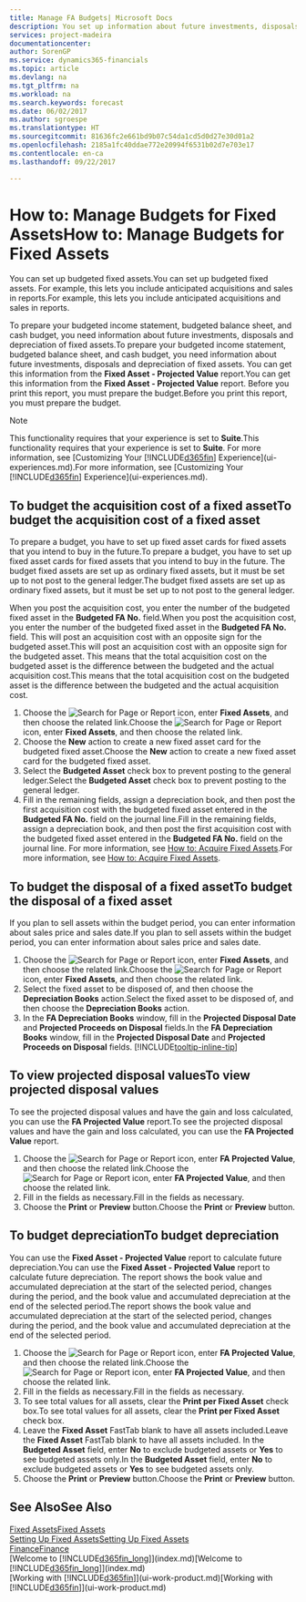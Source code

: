 ```yaml
---
title: Manage FA Budgets| Microsoft Docs
description: You set up information about future investments, disposals, and depreciation of fixed assets to help prepare budgets and forecasts.
services: project-madeira
documentationcenter: 
author: SorenGP
ms.service: dynamics365-financials
ms.topic: article
ms.devlang: na
ms.tgt_pltfrm: na
ms.workload: na
ms.search.keywords: forecast
ms.date: 06/02/2017
ms.author: sgroespe
ms.translationtype: HT
ms.sourcegitcommit: 81636fc2e661bd9b07c54da1cd5d0d27e30d01a2
ms.openlocfilehash: 2185a1fc40ddae772e20994f6531b02d7e703e17
ms.contentlocale: en-ca
ms.lasthandoff: 09/22/2017

---
```

# <a name="how-to-manage-budgets-for-fixed-assets"></a><span data-ttu-id="b13ae-103">How to: Manage Budgets for Fixed Assets</span><span class="sxs-lookup"><span data-stu-id="b13ae-103">How to: Manage Budgets for Fixed Assets</span></span>
<span data-ttu-id="b13ae-104">You can set up budgeted fixed assets.</span><span class="sxs-lookup"><span data-stu-id="b13ae-104">You can set up budgeted fixed assets.</span></span> <span data-ttu-id="b13ae-105">For example, this lets you include anticipated acquisitions and sales in reports.</span><span class="sxs-lookup"><span data-stu-id="b13ae-105">For example, this lets you include anticipated acquisitions and sales in reports.</span></span>  

<span data-ttu-id="b13ae-106">To prepare your budgeted income statement, budgeted balance sheet, and cash budget, you need information about future investments, disposals and depreciation of fixed assets.</span><span class="sxs-lookup"><span data-stu-id="b13ae-106">To prepare your budgeted income statement, budgeted balance sheet, and cash budget, you need information about future investments, disposals and depreciation of fixed assets.</span></span> <span data-ttu-id="b13ae-107">You can get this information from the **Fixed Asset - Projected Value** report.</span><span class="sxs-lookup"><span data-stu-id="b13ae-107">You can get this information from the **Fixed Asset - Projected Value** report.</span></span> <span data-ttu-id="b13ae-108">Before you print this report, you must prepare the budget.</span><span class="sxs-lookup"><span data-stu-id="b13ae-108">Before you print this report, you must prepare the budget.</span></span>  

> [!NOTE]  
>   <span data-ttu-id="b13ae-109">This functionality requires that your experience is set to **Suite**.</span><span class="sxs-lookup"><span data-stu-id="b13ae-109">This functionality requires that your experience is set to **Suite**.</span></span> <span data-ttu-id="b13ae-110">For more information, see [Customizing Your [!INCLUDE[d365fin](includes/d365fin_md.md)] Experience](ui-experiences.md).</span><span class="sxs-lookup"><span data-stu-id="b13ae-110">For more information, see [Customizing Your [!INCLUDE[d365fin](includes/d365fin_md.md)] Experience](ui-experiences.md).</span></span>

## <a name="to-budget-the-acquisition-cost-of-a-fixed-asset"></a><span data-ttu-id="b13ae-111">To budget the acquisition cost of a fixed asset</span><span class="sxs-lookup"><span data-stu-id="b13ae-111">To budget the acquisition cost of a fixed asset</span></span>
<span data-ttu-id="b13ae-112">To prepare a budget, you have to set up fixed asset cards for fixed assets that you intend to buy in the future.</span><span class="sxs-lookup"><span data-stu-id="b13ae-112">To prepare a budget, you have to set up fixed asset cards for fixed assets that you intend to buy in the future.</span></span> <span data-ttu-id="b13ae-113">The budget fixed assets are set up as ordinary fixed assets, but it must be set up to not post to the general ledger.</span><span class="sxs-lookup"><span data-stu-id="b13ae-113">The budget fixed assets are set up as ordinary fixed assets, but it must be set up to not post to the general ledger.</span></span>

<span data-ttu-id="b13ae-114">When you post the acquisition cost, you enter the number of the budgeted fixed asset in the **Budgeted FA No.** field.</span><span class="sxs-lookup"><span data-stu-id="b13ae-114">When you post the acquisition cost, you enter the number of the budgeted fixed asset in the **Budgeted FA No.** field.</span></span> <span data-ttu-id="b13ae-115">This will post an acquisition cost with an opposite sign for the budgeted asset.</span><span class="sxs-lookup"><span data-stu-id="b13ae-115">This will post an acquisition cost with an opposite sign for the budgeted asset.</span></span> <span data-ttu-id="b13ae-116">This means that the total acquisition cost on the budgeted asset is the difference between the budgeted and the actual acquisition cost.</span><span class="sxs-lookup"><span data-stu-id="b13ae-116">This means that the total acquisition cost on the budgeted asset is the difference between the budgeted and the actual acquisition cost.</span></span>

1. <span data-ttu-id="b13ae-117">Choose the ![Search for Page or Report](media/ui-search/search_small.png "Search for Page or Report icon") icon, enter **Fixed Assets**, and then choose the related link.</span><span class="sxs-lookup"><span data-stu-id="b13ae-117">Choose the ![Search for Page or Report](media/ui-search/search_small.png "Search for Page or Report icon") icon, enter **Fixed Assets**, and then choose the related link.</span></span>
2. <span data-ttu-id="b13ae-118">Choose the **New** action to create a new fixed asset card for the budgeted fixed asset.</span><span class="sxs-lookup"><span data-stu-id="b13ae-118">Choose the **New** action to create a new fixed asset card for the budgeted fixed asset.</span></span>
3. <span data-ttu-id="b13ae-119">Select the **Budgeted Asset** check box to prevent posting to the general ledger.</span><span class="sxs-lookup"><span data-stu-id="b13ae-119">Select the **Budgeted Asset** check box to prevent posting to the general ledger.</span></span>
4. <span data-ttu-id="b13ae-120">Fill in the remaining fields, assign a depreciation book, and then post the first acquisition cost with the budgeted fixed asset entered in the **Budgeted FA No.** field on the journal line.</span><span class="sxs-lookup"><span data-stu-id="b13ae-120">Fill in the remaining fields, assign a depreciation book, and then post the first acquisition cost with the budgeted fixed asset entered in the **Budgeted FA No.** field on the journal line.</span></span> <span data-ttu-id="b13ae-121">For more information, see [How to: Acquire Fixed Assets](fa-how-acquire.md).</span><span class="sxs-lookup"><span data-stu-id="b13ae-121">For more information, see [How to: Acquire Fixed Assets](fa-how-acquire.md).</span></span>

## <a name="to-budget-the-disposal-of-a-fixed-asset"></a><span data-ttu-id="b13ae-122">To budget the disposal of a fixed asset</span><span class="sxs-lookup"><span data-stu-id="b13ae-122">To budget the disposal of a fixed asset</span></span>
<span data-ttu-id="b13ae-123">If you plan to sell assets within the budget period, you can enter information about sales price and sales date.</span><span class="sxs-lookup"><span data-stu-id="b13ae-123">If you plan to sell assets within the budget period, you can enter information about sales price and sales date.</span></span>

1. <span data-ttu-id="b13ae-124">Choose the ![Search for Page or Report](media/ui-search/search_small.png "Search for Page or Report icon") icon, enter **Fixed Assets**, and then choose the related link.</span><span class="sxs-lookup"><span data-stu-id="b13ae-124">Choose the ![Search for Page or Report](media/ui-search/search_small.png "Search for Page or Report icon") icon, enter **Fixed Assets**, and then choose the related link.</span></span>
2. <span data-ttu-id="b13ae-125">Select the fixed asset to be disposed of, and then choose the **Depreciation Books** action.</span><span class="sxs-lookup"><span data-stu-id="b13ae-125">Select the fixed asset to be disposed of, and then choose the **Depreciation Books** action.</span></span>
3. <span data-ttu-id="b13ae-126">In the **FA Depreciation Books** window, fill in the **Projected Disposal Date** and **Projected Proceeds on Disposal** fields.</span><span class="sxs-lookup"><span data-stu-id="b13ae-126">In the **FA Depreciation Books** window, fill in the **Projected Disposal Date** and **Projected Proceeds on Disposal** fields.</span></span> [!INCLUDE[tooltip-inline-tip](includes/tooltip-inline-tip_md.md)]

## <a name="to-view-projected-disposal-values"></a><span data-ttu-id="b13ae-127">To view projected disposal values</span><span class="sxs-lookup"><span data-stu-id="b13ae-127">To view projected disposal values</span></span>
<span data-ttu-id="b13ae-128">To see the projected disposal values and have the gain and loss calculated, you can use the **FA Projected Value** report.</span><span class="sxs-lookup"><span data-stu-id="b13ae-128">To see the projected disposal values and have the gain and loss calculated, you can use the **FA Projected Value** report.</span></span>

1. <span data-ttu-id="b13ae-129">Choose the ![Search for Page or Report](media/ui-search/search_small.png "Search for Page or Report icon") icon, enter **FA Projected Value**, and then choose the related link.</span><span class="sxs-lookup"><span data-stu-id="b13ae-129">Choose the ![Search for Page or Report](media/ui-search/search_small.png "Search for Page or Report icon") icon, enter **FA Projected Value**, and then choose the related link.</span></span>
2. <span data-ttu-id="b13ae-130">Fill in the fields as necessary.</span><span class="sxs-lookup"><span data-stu-id="b13ae-130">Fill in the fields as necessary.</span></span>
3. <span data-ttu-id="b13ae-131">Choose the **Print** or **Preview** button.</span><span class="sxs-lookup"><span data-stu-id="b13ae-131">Choose the **Print** or **Preview** button.</span></span>

## <a name="to-budget-depreciation"></a><span data-ttu-id="b13ae-132">To budget depreciation</span><span class="sxs-lookup"><span data-stu-id="b13ae-132">To budget depreciation</span></span>
<span data-ttu-id="b13ae-133">You can use the **Fixed Asset - Projected Value** report to calculate future depreciation.</span><span class="sxs-lookup"><span data-stu-id="b13ae-133">You can use the **Fixed Asset - Projected Value** report to calculate future depreciation.</span></span> <span data-ttu-id="b13ae-134">The report shows the book value and accumulated depreciation at the start of the selected period, changes during the period, and the book value and accumulated depreciation at the end of the selected period.</span><span class="sxs-lookup"><span data-stu-id="b13ae-134">The report shows the book value and accumulated depreciation at the start of the selected period, changes during the period, and the book value and accumulated depreciation at the end of the selected period.</span></span>

1. <span data-ttu-id="b13ae-135">Choose the ![Search for Page or Report](media/ui-search/search_small.png "Search for Page or Report icon") icon, enter **FA Projected Value**, and then choose the related link.</span><span class="sxs-lookup"><span data-stu-id="b13ae-135">Choose the ![Search for Page or Report](media/ui-search/search_small.png "Search for Page or Report icon") icon, enter **FA Projected Value**, and then choose the related link.</span></span>
2. <span data-ttu-id="b13ae-136">Fill in the fields as necessary.</span><span class="sxs-lookup"><span data-stu-id="b13ae-136">Fill in the fields as necessary.</span></span>
3. <span data-ttu-id="b13ae-137">To see total values for all assets, clear the **Print per Fixed Asset** check box.</span><span class="sxs-lookup"><span data-stu-id="b13ae-137">To see total values for all assets, clear the **Print per Fixed Asset** check box.</span></span>
4. <span data-ttu-id="b13ae-138">Leave the **Fixed Asset** FastTab blank to have all assets included.</span><span class="sxs-lookup"><span data-stu-id="b13ae-138">Leave the **Fixed Asset** FastTab blank to have all assets included.</span></span> <span data-ttu-id="b13ae-139">In the **Budgeted Asset** field, enter **No** to exclude budgeted assets or **Yes** to see budgeted assets only.</span><span class="sxs-lookup"><span data-stu-id="b13ae-139">In the **Budgeted Asset** field, enter **No** to exclude budgeted assets or **Yes** to see budgeted assets only.</span></span>
5. <span data-ttu-id="b13ae-140">Choose the **Print** or **Preview** button.</span><span class="sxs-lookup"><span data-stu-id="b13ae-140">Choose the **Print** or **Preview** button.</span></span>

## <a name="see-also"></a><span data-ttu-id="b13ae-141">See Also</span><span class="sxs-lookup"><span data-stu-id="b13ae-141">See Also</span></span>
[<span data-ttu-id="b13ae-142">Fixed Assets</span><span class="sxs-lookup"><span data-stu-id="b13ae-142">Fixed Assets</span></span>](fa-manage.md)  
[<span data-ttu-id="b13ae-143">Setting Up Fixed Assets</span><span class="sxs-lookup"><span data-stu-id="b13ae-143">Setting Up Fixed Assets</span></span>](fa-setup.md)  
[<span data-ttu-id="b13ae-144">Finance</span><span class="sxs-lookup"><span data-stu-id="b13ae-144">Finance</span></span>](finance.md)  
<span data-ttu-id="b13ae-145">[Welcome to [!INCLUDE[d365fin_long](includes/d365fin_long_md.md)]](index.md)</span><span class="sxs-lookup"><span data-stu-id="b13ae-145">[Welcome to [!INCLUDE[d365fin_long](includes/d365fin_long_md.md)]](index.md)</span></span>  
<span data-ttu-id="b13ae-146">[Working with [!INCLUDE[d365fin](includes/d365fin_md.md)]](ui-work-product.md)</span><span class="sxs-lookup"><span data-stu-id="b13ae-146">[Working with [!INCLUDE[d365fin](includes/d365fin_md.md)]](ui-work-product.md)</span></span>

